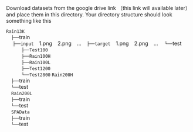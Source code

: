 Download datasets from the google drive link （this link will available later） and place them in this directory. Your directory structure should look something like this

  `Rain13K` <br/>
  `├──`train  <br/>
        `├──input`
                 1.png
                 2.png
                 ...
         `├──target`
                 1.png
                 2.png
                 ...
  `└──`test  <br/>
      `├──Test100`   <br/>
      `├──Rain100H`  <br/>
      `├──Rain100L`  <br/>
      `├──Test1200`  <br/>
      `└──Test2800`
  `Rain200H` <br/>
  `├──`train  <br/>
  `└──`test  <br/>
  `Rain200L` <br/>
  `├──`train  <br/>
  `└──`test  <br/>
  `SPAData` <br/>
  `├──`train  <br/>
  `└──`test  <br/>